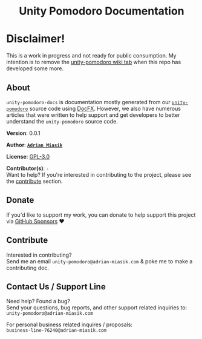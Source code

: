 <h1 align="center">Unity Pomodoro Documentation</h1>

# Disclaimer!
This is a work in progress and not ready for public consumption.
My intention is to remove the [unity-pomodoro wiki tab](https://github.com/adrian-miasik/unity-pomodoro/wiki) when this repo has developed some more.

## About
`unity-pomodoro-docs` is documentation mostly generated from our [`unity-pomodoro`](https://github.com/adrian-miasik/unity-pomodoro) source code using [DocFX](https://github.com/dotnet/docfx).
However, we also have numerous articles that were written to help support and get developers to better understand the `unity-pomodoro` source code.

**Version**:  0.0.1

**Author**:  **[`Adrian Miasik`](https://adrian-miasik.com)**

**License**: [GPL-3.0](LICENSE)

**Contributor(s)**: `-`  
Want to help? If you're interested in contributing to the project, please see the <a href="#contribute">contribute</a> section.

## Donate
If you'd like to support my work, you can donate to help support this project via [GitHub Sponsors](https://github.com/sponsors/adrian-miasik) ❤️
## Contribute
Interested in contributing?  
Send me an email `unity-pomodoro@adrian-miasik.com` & poke me to make a contributing doc.

## Contact Us / Support Line
Need help?  Found a bug?  
Send your questions, bug reports, and other support related inquiries to:  
`unity-pomodoro@adrian-miasik.com`

For personal business related inquires / proposals:  
`business-line-76240@adrian-miasik.com`
